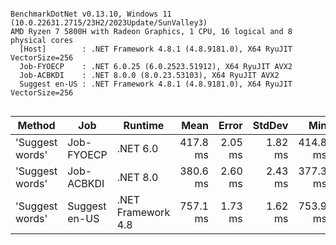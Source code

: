 ```

BenchmarkDotNet v0.13.10, Windows 11 (10.0.22631.2715/23H2/2023Update/SunValley3)
AMD Ryzen 7 5800H with Radeon Graphics, 1 CPU, 16 logical and 8 physical cores
  [Host]        : .NET Framework 4.8.1 (4.8.9181.0), X64 RyuJIT VectorSize=256
  Job-FYOECP    : .NET 6.0.25 (6.0.2523.51912), X64 RyuJIT AVX2
  Job-ACBKDI    : .NET 8.0.0 (8.0.23.53103), X64 RyuJIT AVX2
  Suggest en-US : .NET Framework 4.8.1 (4.8.9181.0), X64 RyuJIT VectorSize=256


```
| Method          | Job           | Runtime            | Mean     | Error   | StdDev  | Min      | Median   | Ratio |
|---------------- |-------------- |------------------- |---------:|--------:|--------:|---------:|---------:|------:|
| &#39;Suggest words&#39; | Job-FYOECP    | .NET 6.0           | 417.8 ms | 2.05 ms | 1.82 ms | 414.8 ms | 417.7 ms |  1.00 |
| &#39;Suggest words&#39; | Job-ACBKDI    | .NET 8.0           | 380.6 ms | 2.60 ms | 2.43 ms | 377.3 ms | 380.1 ms |  0.91 |
| &#39;Suggest words&#39; | Suggest en-US | .NET Framework 4.8 | 757.1 ms | 1.73 ms | 1.62 ms | 753.9 ms | 757.1 ms |  1.81 |
